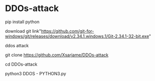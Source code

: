 # DDOs-attack
pip install python

download git link"https://github.com/git-for-windows/git/releases/download/v2.34.1.windows.1/Git-2.34.1-32-bit.exe"

ddos attack

git clone https://github.com/Xsarjame/DDOs-attack

cd DDOs-attack

python3 DDOS - PYTHON3.py
